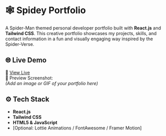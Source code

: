 # 🕸️ Spidey Portfolio

A Spider-Man themed personal developer portfolio built with **React.js** and **Tailwind CSS**. This creative portfolio showcases my projects, skills, and contact information in a fun and visually engaging way inspired by the Spider-Verse.

## 🌐 Live Demo

🚀 [View Live](spideyport.netlify.app)  
📸 Preview Screenshot:  
*(Add an image or GIF of your portfolio here)*

## ⚙️ Tech Stack

- **React.js**
- **Tailwind CSS**
- **HTML5 & JavaScript**
- [Optional: Lottie Animations / FontAwesome / Framer Motion]
